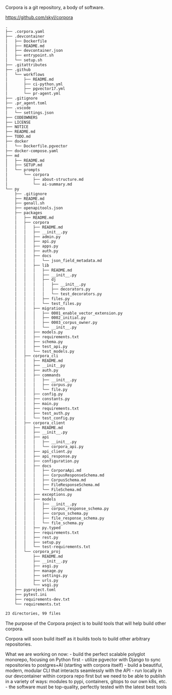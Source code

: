 Corpora is a git repository, a body of software.

https://github.com/skyl/corpora

```txt
.
├── .corpora.yaml
├── .devcontainer
│   ├── Dockerfile
│   ├── README.md
│   ├── devcontainer.json
│   ├── entrypoint.sh
│   └── setup.sh
├── .gitattributes
├── .github
│   └── workflows
│       ├── README.md
│       ├── ci-python.yml
│       ├── pgvector17.yml
│       └── pr-agent.yml
├── .gitignore
├── .pr_agent.toml
├── .vscode
│   └── settings.json
├── CODEOWNERS
├── LICENSE
├── NOTICE
├── README.md
├── TODO.md
├── docker
│   └── Dockerfile.pgvector
├── docker-compose.yaml
├── md
│   ├── README.md
│   ├── SETUP.md
│   └── prompts
│       └── corpora
│           ├── about-structure.md
│           └── ai-summary.md
└── py
    ├── .gitignore
    ├── README.md
    ├── genall.sh
    ├── openapitools.json
    ├── packages
    │   ├── README.md
    │   ├── corpora
    │   │   ├── README.md
    │   │   ├── __init__.py
    │   │   ├── admin.py
    │   │   ├── api.py
    │   │   ├── apps.py
    │   │   ├── auth.py
    │   │   ├── docs
    │   │   │   └── json_field_metadata.md
    │   │   ├── lib
    │   │   │   ├── README.md
    │   │   │   ├── __init__.py
    │   │   │   ├── dj
    │   │   │   │   ├── __init__.py
    │   │   │   │   ├── decorators.py
    │   │   │   │   └── test_decorators.py
    │   │   │   ├── files.py
    │   │   │   └── test_files.py
    │   │   ├── migrations
    │   │   │   ├── 0001_enable_vector_extension.py
    │   │   │   ├── 0002_initial.py
    │   │   │   ├── 0003_corpus_owner.py
    │   │   │   └── __init__.py
    │   │   ├── models.py
    │   │   ├── requirements.txt
    │   │   ├── schema.py
    │   │   ├── test_api.py
    │   │   └── test_models.py
    │   ├── corpora_cli
    │   │   ├── README.md
    │   │   ├── __init__py
    │   │   ├── auth.py
    │   │   ├── commands
    │   │   │   ├── __init__.py
    │   │   │   ├── corpus.py
    │   │   │   └── file.py
    │   │   ├── config.py
    │   │   ├── constants.py
    │   │   ├── main.py
    │   │   ├── requirements.txt
    │   │   ├── test_auth.py
    │   │   └── test_config.py
    │   ├── corpora_client
    │   │   ├── README.md
    │   │   ├── __init__.py
    │   │   ├── api
    │   │   │   ├── __init__.py
    │   │   │   └── corpora_api.py
    │   │   ├── api_client.py
    │   │   ├── api_response.py
    │   │   ├── configuration.py
    │   │   ├── docs
    │   │   │   ├── CorporaApi.md
    │   │   │   ├── CorpusResponseSchema.md
    │   │   │   ├── CorpusSchema.md
    │   │   │   ├── FileResponseSchema.md
    │   │   │   └── FileSchema.md
    │   │   ├── exceptions.py
    │   │   ├── models
    │   │   │   ├── __init__.py
    │   │   │   ├── corpus_response_schema.py
    │   │   │   ├── corpus_schema.py
    │   │   │   ├── file_response_schema.py
    │   │   │   └── file_schema.py
    │   │   ├── py.typed
    │   │   ├── requirements.txt
    │   │   ├── rest.py
    │   │   ├── setup.py
    │   │   └── test-requirements.txt
    │   └── corpora_proj
    │       ├── README.md
    │       ├── __init__.py
    │       ├── asgi.py
    │       ├── manage.py
    │       ├── settings.py
    │       ├── urls.py
    │       └── wsgi.py
    ├── pyproject.toml
    ├── pytest.ini
    ├── requirements-dev.txt
    └── requirements.txt

23 directories, 99 files
```

The purpose of the Corpora project is to build tools that will help build other corpora.

Corpora will soon build itself as it builds tools to build other arbitrary repositories.

What we are working on now:
    - build the perfect scalable polyglot monorepo, focusing on Python first
    - utilize pgvector with Django to sync repositories to postgres+AI (starting with corpora itself)
    - build a beautiful, modern, modular CLI that interacts seamlessly with the API
    - run locally in our devcontainer within corpora repo first but we need to be able to publish in a variety of ways: modules to pypi, containers, gitops to our own k8s, etc.
    - the software must be top-quality, perfectly tested with the latest best tools
